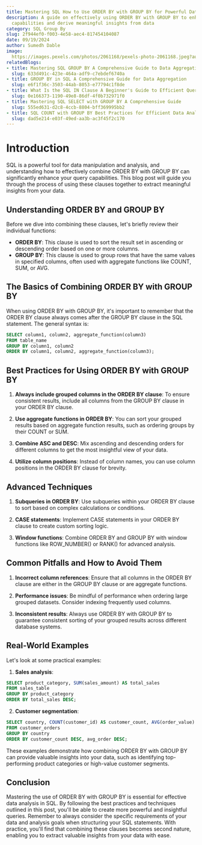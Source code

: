 ```yaml
---
title: Mastering SQL How to Use ORDER BY with GROUP BY for Powerful Data Analysis
description: A guide on effectively using ORDER BY with GROUP BY to enhance SQL query
  capabilities and derive meaningful insights from data
category: SQL Group By
slug: 2f944ef0-f003-4e58-aec4-817454104087
date: 09/19/2024
author: Sumedh Dable
image: 
  https://images.pexels.com/photos/2061168/pexels-photo-2061168.jpeg?auto=compress&cs=tinysrgb&w=600
relatedBlogs:
- title: Mastering SQL GROUP BY A Comprehensive Guide to Data Aggregation
  slug: 633d491c-423e-464a-adf9-c7ebdef6740a
- title: GROUP BY in SQL A Comprehensive Guide for Data Aggregation
  slug: e6f1f36c-3503-44ab-8053-e77794c1f8de
- title: What Is the SQL IN Clause A Beginner's Guide to Efficient Querying
  slug: 0e166373-1190-49e8-86df-4f0b732971f0
- title: Mastering SQL SELECT with GROUP BY A Comprehensive Guide
  slug: 555ed631-d2c8-4ccb-8804-bff369995bb2
- title: SQL COUNT with GROUP BY Best Practices for Efficient Data Analysis
  slug: dad5e214-e03f-49ed-aa3b-ac3f45f2c170
---
```


# Introduction

SQL is a powerful tool for data manipulation and analysis, and understanding how to effectively combine ORDER BY with GROUP BY can significantly enhance your query capabilities. This blog post will guide you through the process of using these clauses together to extract meaningful insights from your data.

## Understanding ORDER BY and GROUP BY

Before we dive into combining these clauses, let's briefly review their individual functions:

- **ORDER BY**: This clause is used to sort the result set in ascending or descending order based on one or more columns.
- **GROUP BY**: This clause is used to group rows that have the same values in specified columns, often used with aggregate functions like COUNT, SUM, or AVG.

## The Basics of Combining ORDER BY with GROUP BY

When using ORDER BY with GROUP BY, it's important to remember that the ORDER BY clause always comes after the GROUP BY clause in the SQL statement. The general syntax is:

```sql
SELECT column1, column2, aggregate_function(column3)
FROM table_name
GROUP BY column1, column2
ORDER BY column1, column2, aggregate_function(column3);
```

## Best Practices for Using ORDER BY with GROUP BY

1. **Always include grouped columns in the ORDER BY clause**: To ensure consistent results, include all columns from the GROUP BY clause in your ORDER BY clause.

2. **Use aggregate functions in ORDER BY**: You can sort your grouped results based on aggregate function results, such as ordering groups by their COUNT or SUM.

3. **Combine ASC and DESC**: Mix ascending and descending orders for different columns to get the most insightful view of your data.

4. **Utilize column positions**: Instead of column names, you can use column positions in the ORDER BY clause for brevity.

## Advanced Techniques

1. **Subqueries in ORDER BY**: Use subqueries within your ORDER BY clause to sort based on complex calculations or conditions.

2. **CASE statements**: Implement CASE statements in your ORDER BY clause to create custom sorting logic.

3. **Window functions**: Combine ORDER BY and GROUP BY with window functions like ROW_NUMBER() or RANK() for advanced analysis.

## Common Pitfalls and How to Avoid Them

1. **Incorrect column references**: Ensure that all columns in the ORDER BY clause are either in the GROUP BY clause or are aggregate functions.

2. **Performance issues**: Be mindful of performance when ordering large grouped datasets. Consider indexing frequently used columns.

3. **Inconsistent results**: Always use ORDER BY with GROUP BY to guarantee consistent sorting of your grouped results across different database systems.

## Real-World Examples

Let's look at some practical examples:

1. **Sales analysis**:
```sql
SELECT product_category, SUM(sales_amount) AS total_sales
FROM sales_table
GROUP BY product_category
ORDER BY total_sales DESC;
```

2. **Customer segmentation**:
```sql
SELECT country, COUNT(customer_id) AS customer_count, AVG(order_value) AS avg_order
FROM customer_orders
GROUP BY country
ORDER BY customer_count DESC, avg_order DESC;
```

These examples demonstrate how combining ORDER BY with GROUP BY can provide valuable insights into your data, such as identifying top-performing product categories or high-value customer segments.

## Conclusion

Mastering the use of ORDER BY with GROUP BY is essential for effective data analysis in SQL. By following the best practices and techniques outlined in this post, you'll be able to create more powerful and insightful queries. Remember to always consider the specific requirements of your data and analysis goals when structuring your SQL statements. With practice, you'll find that combining these clauses becomes second nature, enabling you to extract valuable insights from your data with ease.